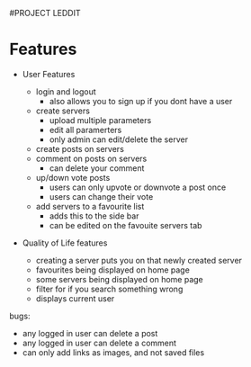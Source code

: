 #PROJECT LEDDIT

# Features

- User Features

	- login and logout
		- also allows you to sign up if you dont have a user
	- create servers
		- upload multiple parameters
		- edit all paramerters
		- only admin can edit/delete the server
	- create posts on servers
	- comment on posts on servers
		- can delete your comment
	- up/down vote posts
		- users can only upvote or downvote a post once
		- users can change their vote
	- add servers to a favourite list
		- adds this to the side bar
		- can be edited on the favouite servers tab


- Quality of Life features
	- creating a server puts you on that newly created server
	- favourites being displayed on home page
	- some servers being displayed on home page
	- filter for if you search something wrong
	- displays current user

bugs:
 - any logged in user can delete a post
 - any logged in user can delete a comment
 - can only add links as images, and not saved files